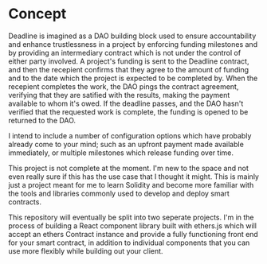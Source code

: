 # Concept

Deadline is imagined as a DAO building block used to ensure accountability and enhance trustlessness in a project by enforcing funding milestones and by providing an intermediary contract which is not under the control of either party involved. A project's funding is sent to the Deadline contract, and then the recepient confirms that they agree to the amount of funding and to the date which the project is expected to be completed by. When the recepient completes the work, the DAO pings the contract agreement, verifying that they are satified with the results, making the payment available to whom it's owed. If the deadline passes, and the DAO hasn't verified that the requested work is complete, the funding is opened to be returned to the DAO.

I intend to include a number of configuration options which have probably already come to your mind; such as an upfront payment made available immediately, or multiple milestones which release funding over time.

This project is not complete at the moment. I'm new to the space and not even really sure if this has the use case that I thought it might. This is mainly just a project meant for me to learn Solidity and become more familiar with the tools and libraries commonly used to develop and deploy smart contracts.

This repository will eventually be split into two seperate projects. I'm in the process of building a React component library built with ethers.js which will accept an ethers Contract instance and provide a fully functioning front end for your smart contract, in addition to individual components that you can use more flexibly while building out your client.

